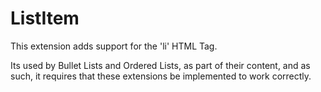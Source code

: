 # ListItem

This extension adds support for the 'li' HTML Tag.

Its used by Bullet Lists and Ordered Lists, as part of their content, and as
such, it requires that these extensions be implemented to work correctly.

